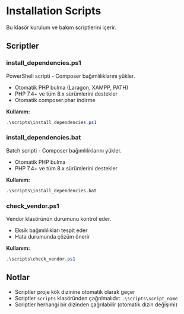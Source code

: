 # Installation Scripts

Bu klasör kurulum ve bakım scriptlerini içerir.

## Scriptler

### install_dependencies.ps1
PowerShell scripti - Composer bağımlılıklarını yükler.
- Otomatik PHP bulma (Laragon, XAMPP, PATH)
- PHP 7.4+ ve tüm 8.x sürümlerini destekler
- Otomatik composer.phar indirme

**Kullanım:**
```powershell
.\scripts\install_dependencies.ps1
```

### install_dependencies.bat
Batch scripti - Composer bağımlılıklarını yükler.
- Otomatik PHP bulma
- PHP 7.4+ ve tüm 8.x sürümlerini destekler

**Kullanım:**
```cmd
.\scripts\install_dependencies.bat
```

### check_vendor.ps1
Vendor klasörünün durumunu kontrol eder.
- Eksik bağımlılıkları tespit eder
- Hata durumunda çözüm önerir

**Kullanım:**
```powershell
.\scripts\check_vendor.ps1
```

## Notlar

- Scriptler proje kök dizinine otomatik olarak geçer
- Scriptler `scripts` klasöründen çağrılmalıdır: `.\scripts\script_name`
- Scriptler herhangi bir dizinden çağrılabilir (otomatik dizin değişimi)

